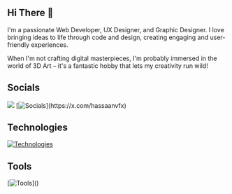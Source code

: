 ## Hi There 👋
I'm a passionate Web Developer, UX Designer, and Graphic Designer. I love bringing ideas to life through code and design, creating engaging and user-friendly experiences.

When I'm not crafting digital masterpieces, I'm probably immersed in the world of 3D Art – it's a fantastic hobby that lets my creativity run wild!

## Socials
[![](https://img.shields.io/badge/Youtube-da2020?style=flat-square&logo=youtube)](https://www.youtube.com/@hassaanvfx)
[![Socials](https://skillicons.dev/icons?i=twitter,)](https://x.com/hassaanvfx)
## Technologies

<!--<span title="html">![Technologies](https://skillicons.dev/icons?i=html)</span>
<span title="CSS">[![Technologies](https://skillicons.dev/icons?i=css)]()</span>-->
[![Technologies](https://skillicons.dev/icons?i=html,css,js,nextjs,react,astro,vite,tailwind,mongodb,firebase,git,github)]()

## Tools
[![Tools](https://skillicons.dev/icons?i=figma,vscode,ps,ai,ae,vscode,blender,unreal,")]()
